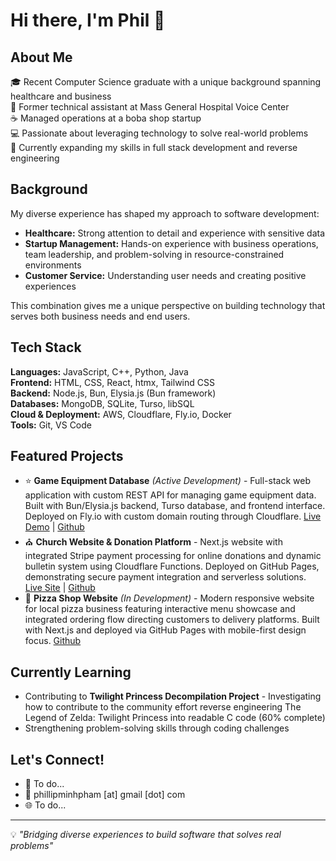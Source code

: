 # Hi there, I'm Phil 👋

## About Me
🎓 Recent Computer Science graduate with a unique background spanning healthcare and business  
🏥 Former technical assistant at Mass General Hospital Voice Center  
☕ Managed operations at a boba shop startup  
💻 Passionate about leveraging technology to solve real-world problems  
🌱 Currently expanding my skills in full stack development and reverse engineering

## Background
My diverse experience has shaped my approach to software development:
- **Healthcare:** Strong attention to detail and experience with sensitive data
- **Startup Management:** Hands-on experience with business operations, team leadership, and problem-solving in resource-constrained environments
- **Customer Service:** Understanding user needs and creating positive experiences

This combination gives me a unique perspective on building technology that serves both business needs and end users.

## Tech Stack
**Languages:** JavaScript, C++, Python, Java  
**Frontend:** HTML, CSS, React, htmx, Tailwind CSS  
**Backend:** Node.js, Bun, Elysia.js (Bun framework)  
**Databases:** MongoDB, SQLite, Turso, libSQL  
**Cloud & Deployment:** AWS, Cloudflare, Fly.io, Docker  
**Tools:** Git, VS Code  

## Featured Projects
- ⭐ **Game Equipment Database** *(Active Development)* - Full-stack web application with custom REST API for managing game equipment data. Built with Bun/Elysia.js backend, Turso database, and frontend interface. Deployed on Fly.io with custom domain routing through Cloudflare. [Live Demo](https://hi3.azurehakua.moe/stigmata) | [Github](https://github.com/AzureHakua/hi3-db)
- ⛪ **Church Website & Donation Platform** - Next.js website with integrated Stripe payment processing for online donations and dynamic bulletin system using Cloudflare Functions. Deployed on GitHub Pages, demonstrating secure payment integration and serverless solutions. [Live Site](https://stjosephvietnameseparish.org/) | [Github](https://github.com/AzureHakua/church-app)
- 🍕 **Pizza Shop Website** *(In Development)* - Modern responsive website for local pizza business featuring interactive menu showcase and integrated ordering flow directing customers to delivery platforms. Built with Next.js and deployed via GitHub Pages with mobile-first design focus. [Github](https://github.com/AzureHakua/zesto)

## Currently Learning
- Contributing to **Twilight Princess Decompilation Project** - Investigating how to contribute to the community effort reverse engineering The Legend of Zelda: Twilight Princess into readable C code (60% complete)
- Strengthening problem-solving skills through coding challenges

## Let's Connect!
- 💼 To do...
- 📧 phillipminhpham [at] gmail [dot] com
- 🌐 To do...

---
💡 *"Bridging diverse experiences to build software that solves real problems"*